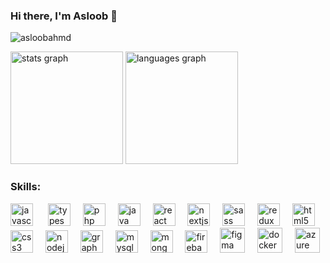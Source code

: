 <h3 align="left">Hi there, I'm Asloob 👋</h3>

<p align="left"> <img src="https://komarev.com/ghpvc/?username=asloobahmd&label=Profile%20views&color=0e75b6&style=flat" alt="asloobahmd" /> </p>


<div align="left">
  <img src="https://github-readme-stats.vercel.app/api?username=asloobahmd&show_icons=true&locale=en"  height="180" alt="stats graph"  />
  <img src="https://github-readme-stats.vercel.app/api/top-langs?username=asloobahmd&locale=en&hide_title=false&layout=compact&card_width=320&langs_count=5&theme=default&hide_border=false&order=2" height="180" alt="languages graph"  />
</div>

###

<h3 align="left">Skills:</h3>


<div align="left">
  <img src="https://cdn.simpleicons.org/javascript/F7DF1E" height="36" alt="javascript logo"  />
  <img width="16" />
  <img src="https://cdn.simpleicons.org/typescript/3178C6" height="36" alt="typescript logo"  />
  <img width="12" />
  <img src="https://cdn.simpleicons.org/php/777BB4" height="36" alt="php logo"  />
  <img width="12" />
  <img src="https://cdn.jsdelivr.net/gh/devicons/devicon/icons/java/java-original.svg" height="36" alt="java logo"  />
  <img width="12" />
  <img src="https://cdn.simpleicons.org/react/61DAFB" height="36" alt="react logo"  />
  <img width="12" />
  <img src="https://cdn.jsdelivr.net/gh/devicons/devicon/icons/nextjs/nextjs-original.svg" height="36" alt="nextjs logo"  />
  <img width="12" />
  <img src="https://cdn.jsdelivr.net/gh/devicons/devicon/icons/sass/sass-original.svg" height="36" alt="sass logo"  />
  <img width="12" />
  <img src="https://cdn.jsdelivr.net/gh/devicons/devicon/icons/redux/redux-original.svg" height="36" alt="redux logo"  />
  <img width="12" />
  <img src="https://cdn.simpleicons.org/html5/E34F26" height="36" alt="html5 logo"  />
  <img width="12" />
  <img src="https://cdn.simpleicons.org/css3/1572B6" height="36" alt="css3 logo"  />
  <img width="12" />
  <img src="https://cdn.simpleicons.org/nodedotjs/339933" height="36" alt="nodejs logo"  />
  <img width="12" />
  <img src="https://cdn.jsdelivr.net/gh/devicons/devicon/icons/graphql/graphql-plain.svg" height="36" alt="graphql logo"  />
  <img width="12" />
  <img src="https://cdn.simpleicons.org/mysql/4479A1" height="36" alt="mysql logo"  />
  <img width="12" />
  <img src="https://cdn.jsdelivr.net/gh/devicons/devicon/icons/mongodb/mongodb-original.svg" height="36" alt="mongodb logo"  />
  <img width="12" />
  <img src="https://cdn.simpleicons.org/firebase/FFCA28" height="36" alt="firebase logo"  />
  <img width="12" />
  <img src="https://cdn.jsdelivr.net/gh/devicons/devicon/icons/figma/figma-original.svg" height="40" alt="figma logo"  />
  <img width="12" />
  <img src="https://cdn.jsdelivr.net/gh/devicons/devicon/icons/docker/docker-original.svg" height="40" alt="docker logo"  />
  <img width="12" />
  <img src="https://cdn.simpleicons.org/microsoftazure/0078D4" height="40" alt="azure logo"  />
</div>

###
